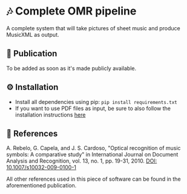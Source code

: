 # :notes: Complete OMR pipeline

A complete system that will take pictures of sheet music and produce MusicXML as output.

## :notebook: Publication

To be added as soon as it's made publicly available.

## :gear: Installation

* Install all dependencies using pip: `pip install requirements.txt`
* If you want to use PDF files as input, be sure to also follow the installation instructions [here](https://pypi.org/project/pdf2image/)

## :pencil: References

A. Rebelo, G. Capela, and J. S. Cardoso, "Optical recognition of music symbols: A comparative study" in International Journal on Document Analysis and Recognition, vol. 13, no. 1, pp. 19-31, 2010. [DOI: 10.1007/s10032-009-0100-1](http://dx.doi.org/10.1007/s10032-009-0100-1)

All other references used in this piece of software can be found in the aforementioned publication. 